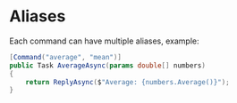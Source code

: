 # Aliases

Each command can have multiple aliases, example:
```cs
[Command("average", "mean")]
public Task AverageAsync(params double[] numbers)
{
    return ReplyAsync($"Average: {numbers.Average()}");
}
```